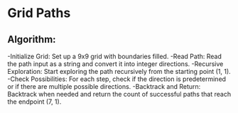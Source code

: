 # Grid Paths

## Algorithm:
-Initialize Grid: Set up a 9x9 grid with boundaries filled.
-Read Path: Read the path input as a string and convert it into integer directions.
-Recursive Exploration: Start exploring the path recursively from the starting point (1, 1).
-Check Possibilities: For each step, check if the direction is predetermined or if there are multiple possible directions.
-Backtrack and Return: Backtrack when needed and return the count of successful paths that reach the endpoint (7, 1).
